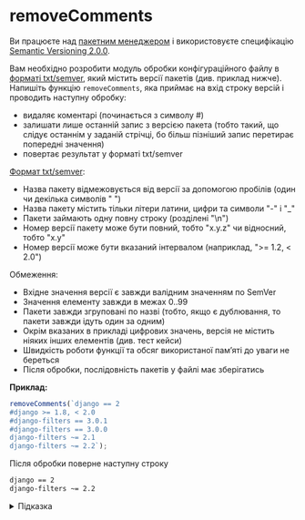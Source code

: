 # removeComments

Ви працюєте над [пакетним менеджером](https://uk.wikipedia.org/wiki/Система_керування_пакунками) і використовуєте специфікацію [Semantic Versioning 2.0.0](https://semver.org/spec/v2.0.0.html).

Вам необхідно розробити модуль обробки конфігураційного файлу в [форматі txt/semver](https://pip.pypa.io/en/stable/reference/requirements-file-format/), який містить версії пакетів (див. приклад нижче). Напишіть функцію `removeComments`, яка приймає на вхід строку версій і проводить наступну обробку:

- видаляє коментарі (починається з символу #)
- залишати лише останній запис з версією пакета (тобто такий, що слідує останнім у заданій стрічці, бо більш пізніший запис перетирає попередні значення)
- повертає результат у форматі txt/semver

[Формат txt/semver](https://pip.pypa.io/en/stable/reference/requirement-specifiers/):

- Назва пакету відмежовується від версії за допомогою пробілів (один чи декілька символів " ")
- Назва пакету містить тільки літери латини, цифри та символи "-" і "_"
- Пакети займають одну повну строку (розділені "\n")
- Номер версії пакету може бути повний, тобто "x.y.z" чи відносний, тобто "x.y"
- Номер версії може бути вказаний інтервалом (наприклад, ">= 1.2, < 2.0")

Обмеження:

- Вхідне значення версії є завжди валідним значенням по SemVer
- Значення елементу завжди в межах 0..99
- Пакети завжди згруповані по назві (тобто, якщо є дублювання, то пакети завжди ідуть один за одним)
- Окрім вказаних в прикладі цифрових значень, версія не містить ніяких інших елементів (див. тест кейси)
- Швидкість роботи функції та обсяг використаної памʼяті до уваги не береться
- Після обробки, послідовність пакетів у файлі має зберігатись

**Приклад:**

```js
removeComments(`django == 2
#django >= 1.8, < 2.0
#django-filters == 3.0.1
#django-filters == 3.0.0
django-filters ~= 2.1
django-filters ~= 2.2`);
```

Після обробки поверне наступну строку

```sh
django == 2
django-filters ~= 2.2
```

<details>
  <summary>Підказка</summary>

---

  ## Алгоритм дій

  1. Видалити закоментовані строки
  1. Для кожного запису
  1. Виділити пакет (модуль) і його версію
  1. Для кожного пакету запамʼятати номер його останньої версії
  1. Повернути результат в заданому форматі

</details>
